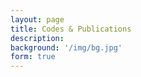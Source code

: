 ```yaml
---
layout: page
title: Codes & Publications
description: 
background: '/img/bg.jpg'
form: true
---
```



